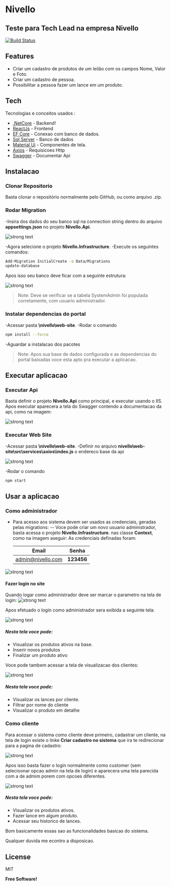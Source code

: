 # Nivello
## Teste para Tech Lead na empresa Nivello

[![Build Status](https://travis-ci.org/joemccann/dillinger.svg?branch=master)](https://travis-ci.org/joemccann/dillinger)


## Features

- Criar um cadastro de produtos de um leilão com os campos Nome, Valor e Foto.
- Criar um cadastro de pessoa.
- Possibilitar a pessoa fazer um lance em um produto.

## Tech

Tecnologias e conceitos usados :

- [.NetCore](https://dotnet.microsoft.com/en-us/learn/dotnet/hello-world-tutorial/install) - Backend!
- [ReactJs](https://reactjs.org/) - Frontend
- [EF Core](https://docs.microsoft.com/en-us/ef/core/get-started/overview/first-app?tabs=netcore-cli) - Conexao com banco de dados.
- [Sql Server](https://www.microsoft.com/en-us/sql-server/sql-server-downloads) - Banco de dados
- [Material Ui](https://mui.com/pt/) - Componentes de tela.
- [Axios](https://github.com/axios/axios) - Requisicoes Http
- [Swagger](https://swagger.io/) - Documentar Api

## Instalacao

### Clonar Repositorio
Basta clonar o repositório normalmente pelo GitHub, ou como arquivo .zip.

### Rodar Migration

-Insira dos dados do seu banco sql na connection string dentro do arquivo **appsettings.json** no projeto **Nivello.Api**.

![strong text](https://github.com/osnjunior91/nivello/blob/main/images/appsetings.png?raw=true)

-Agora selecione o projeto **Nivello.Infrastructure**.
-Execute os seguintes comandos:
```sh
Add-Migration InitialCreate -o Data/Migrations
update-database
```
Apos isso seu banco deve ficar com a seguinte estrutura:

![strong text](https://github.com/osnjunior91/nivello/blob/main/images/dataBaseSchema.png?raw=true)
> Note: Deve se verificar se a tabela SystemAdmin foi populada corretamente, com usuario administrador.

### Instalar dependencias do portal
-Acessar pasta **\nivello\web-site**.
-Rodar o comando
```sh
npm install --force
```
-Aguardar a instalacao dos pacotes

> Note: Apos sua base de dados configurada e as dependencias do portal baixadas voce esta apto pra executar a aplicacao.

## Executar aplicacao
### Executar Api
Basta definir o projeto **Nivello.Api** como principal, e executar usando o IIS. Apos executar aparecera a tela do Swagger contendo a documentacao da api, como na imagem:

![strong text](https://github.com/osnjunior91/nivello/blob/main/images/swaggerIndex.png?raw=true)

### Executar Web Site
-Acessar pasta **\nivello\web-site**.
-Definir no arquivo **nivello\web-site\src\services\axios\index.js** o endereco base da api

![strong text](https://github.com/osnjunior91/nivello/blob/main/images/axios.png?raw=true)

-Rodar o comando
```sh
npm start
```

## Usar a aplicacao
### Como administrador
- Para acesso aos sistema devem ser usados as credenciais, geradas pelas migrations:
-- Voce pode criar um novo usuario administrador, basta acessa o projeto **Nivello.Infrastructure**. nas classe **Context**, como na imagem aseguir: 
As credenciais definadas foram: 

    | Email | Senha |
    | ------ | ------ |
    | admin@nivello.com | **123456** |

![strong text](https://github.com/osnjunior91/nivello/blob/main/images/CreateAdmin.png?raw=true)

#### Fazer login no site
Quando logar como administrador deve ser marcar o parametro na tela de login: 
![strong text](https://github.com/osnjunior91/nivello/blob/main/images/LoginAdm.png?raw=true)


Apos efetuado o login como administrador sera exibida a seguinte tela: 

![strong text](https://github.com/osnjunior91/nivello/blob/main/images/indexadmin.png?raw=true)

##### Nesta tela voce pode: 
* Visualizar os produtos ativos na base.
* Inserir novos produtos
* Finalizar um produto ativo

Voce pode tambem acessar a tela de visualizacao dos clientes: 

![strong text](https://github.com/osnjunior91/nivello/blob/main/images/vizualizarcustomer.png?raw=true)

##### Nesta tela voce pode: 
* Visualizar os lances por cliente.
* Filtrar por nome do cliente
* Visualizar o produto em detalhe


### Como cliente

Para acessar o sistema como cliente deve primeiro, cadastrar um cliente, na tela de login existe o linke **Criar cadastro no sistema** que ira te redirecionar para a pagina de cadastro: 

![strong text](https://github.com/osnjunior91/nivello/blob/main/images/cadastro.png?raw=true)

Apos isso basta fazer o login normalmente como customer (sem selecioonar opcao admin na tela de login) e aparecera uma tela parecida com a de admim porem com opcoes diferentes.

![strong text](https://github.com/osnjunior91/nivello/blob/main/images/homecustomer.png?raw=true)

##### Nesta tela voce pode: 
* Visualizar os produtos ativos.
* Fazer lance em algum produto.
* Acessar seu historico de lances.


Bom basicamente essas sao as funcionalidades basicas do sistema.

Qualquer duvida me econtro a disposicao.

## License

MIT

**Free Software!**

[//]: # (These are reference links used in the body of this note and get stripped out when the markdown processor does its job. There is no need to format nicely because it shouldn't be seen. Thanks SO - http://stackoverflow.com/questions/4823468/store-comments-in-markdown-syntax)

   [dill]: <https://github.com/joemccann/dillinger>
   [git-repo-url]: <https://github.com/joemccann/dillinger.git>
   [john gruber]: <http://daringfireball.net>
   [df1]: <http://daringfireball.net/projects/markdown/>
   [markdown-it]: <https://github.com/markdown-it/markdown-it>
   [Ace Editor]: <http://ace.ajax.org>
   [node.js]: <http://nodejs.org>
   [Twitter Bootstrap]: <http://twitter.github.com/bootstrap/>
   [jQuery]: <http://jquery.com>
   [@tjholowaychuk]: <http://twitter.com/tjholowaychuk>
   [express]: <http://expressjs.com>
   [AngularJS]: <http://angularjs.org>
   [Gulp]: <http://gulpjs.com>

   [PlDb]: <https://github.com/joemccann/dillinger/tree/master/plugins/dropbox/README.md>
   [PlGh]: <https://github.com/joemccann/dillinger/tree/master/plugins/github/README.md>
   [PlGd]: <https://github.com/joemccann/dillinger/tree/master/plugins/googledrive/README.md>
   [PlOd]: <https://github.com/joemccann/dillinger/tree/master/plugins/onedrive/README.md>
   [PlMe]: <https://github.com/joemccann/dillinger/tree/master/plugins/medium/README.md>
   [PlGa]: <https://github.com/RahulHP/dillinger/blob/master/plugins/googleanalytics/README.md>
